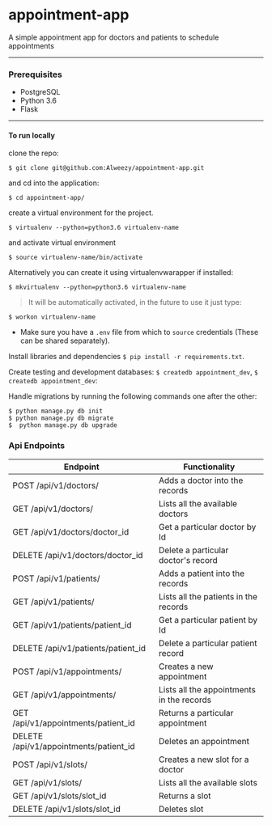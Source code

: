 # appointment-app
A simple appointment app for doctors and patients to schedule appointments
___
### Prerequisites
* PostgreSQL
* Python 3.6
* Flask

____
#### To run locally
clone the repo:
```
$ git clone git@github.com:Alweezy/appointment-app.git
```
and cd into the application:
```
$ cd appointment-app/
```
create a virtual environment for the project.
```
$ virtualenv --python=python3.6 virtualenv-name
```
and activate virtual environment
```
$ source virtualenv-name/bin/activate
```
Alternatively you can create it using virtualenvwarapper if installed:
```
$ mkvirtualenv --python=python3.6 virtualenv-name
```
> It will be automatically activated, in the future to use it just type:
```
$ workon virtualenv-name
```

* Make sure you have a `.env` file from which to `source` credentials (These can be shared separately).

Install libraries and dependencies `$ pip install -r requirements.txt`.

Create testing and development databases: `$ createdb appointment_dev`, `$ createdb appointment_dev`:

Handle migrations by running the following commands one after the other:

```
$ python manage.py db init
$ python manage.py db migrate
$  python manage.py db upgrade

```

### Api Endpoints

| Endpoint | Functionality |
| -------- | ------------- |
| POST /api/v1/doctors/ | Adds a doctor into the records|
| GET /api/v1/doctors/| Lists all the available doctors |
| GET /api/v1/doctors/doctor_id | Get a particular doctor by Id |
| DELETE /api/v1/doctors/doctor_id | Delete a particular doctor's record |
| POST /api/v1/patients/ | Adds a patient into the records|
| GET /api/v1/patients/| Lists all the patients in the records |
| GET /api/v1/patients/patient_id | Get a particular patient by Id |
| DELETE /api/v1/patients/patient_id | Delete a particular patient record |
| POST /api/v1/appointments/ | Creates a new appointment|
| GET /api/v1/appointments/| Lists all the appointments in the records |
| GET /api/v1/appointments/patient_id| Returns a particular appointment|
| DELETE /api/v1/appointments/patient_id | Deletes an appointment |
| POST /api/v1/slots/ | Creates a new slot for a doctor|
| GET /api/v1/slots/| Lists all the available slots |
| GET /api/v1/slots/slot_id| Returns a slot|
| DELETE /api/v1/slots/slot_id | Deletes slot |

